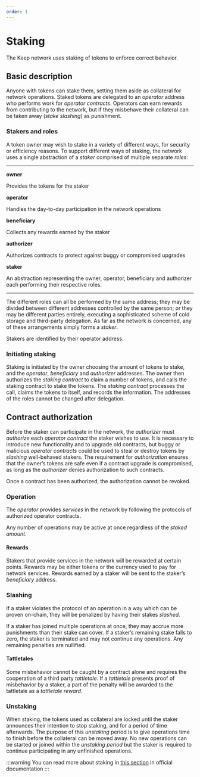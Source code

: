 ```yaml
--- 
order: 1
---
```


# Staking

The Keep network uses staking of tokens to enforce correct behavior.

## Basic description

Anyone with tokens can stake them, setting them aside as collateral for network operations. Staked tokens are delegated to an _operator_ address who performs work for _operator contracts_. Operators can earn rewards from contributing to the network, but if they misbehave their collateral can be taken away (_stake slashing_) as punishment.

### Stakers and roles

A token owner may wish to stake in a variety of different ways, for security or efficiency reasons. To support different ways of staking, the network uses a single abstraction of a _staker_ comprised of multiple separate _roles_:

-------

**owner**

Provides the tokens for the staker

**operator**

Handles the day-to-day participation in the network operations

**beneficiary**

Collects any rewards earned by the staker

**authorizer**

Authorizes contracts to protect against buggy or compromised upgrades

**staker**

An abstraction representing the owner, operator, beneficiary and authorizer each performing their respective roles.

-----

The different roles can all be performed by the same address; they may be divided between different addresses controlled by the same person; or they may be different parties entirely, executing a sophisticated scheme of cold storage and third-party delegation. As far as the network is concerned, any of these arrangements simply forms a _staker_.

Stakers are identified by their operator address.

### Initiating staking

Staking is initiated by the owner choosing the amount of tokens to stake, and the _operator_, _beneficiary_ and _authorizer_ addresses. The owner then authorizes the _staking contract_ to claim a number of tokens, and calls the staking contract to stake the tokens. The _staking contract_ processes the call, claims the tokens to itself, and records the information. The addresses of the roles cannot be changed after delegation.

## Contract authorization

Before the staker can participate in the network, the _authorizer_ must _authorize_ each _operator contract_ the staker wishes to use. It is necessary to introduce new functionality and to upgrade old contracts, but buggy or malicious _operator contracts_ could be used to steal or destroy tokens by _slashing_ well-behaved stakers. The requirement for _authorization_ ensures that the owner’s tokens are safe even if a contract upgrade is compromised, as long as the _authorizer_ denies authorization to such contracts.

Once a contract has been authorized, the authorization cannot be revoked.

### Operation

The _operator_ provides _services_ in the network by following the protocols of authorized operator contracts.

Any number of operations may be active at once regardless of the _staked amount_.

#### Rewards

Stakers that provide services in the network will be rewarded at certain points. Rewards may be either tokens or the currency used to pay for network services. Rewards earned by a staker will be sent to the staker’s _beneficiary_ address.

### Slashing

If a staker violates the protocol of an operation in a way which can be proven on-chain, they will be penalized by having their stakes _slashed_.

If a staker has joined multiple operations at once, they may accrue more punishments than their stake can cover. If a staker’s remaining stake falls to zero, the staker is terminated and may not continue any operations. Any remaining penalties are nullified.

#### Tattletales

Some misbehavior cannot be caught by a contract alone and requires the cooperation of a third party _tattletale_. If a _tattletale_ presents proof of misbehavior by a staker, a part of the penalty will be awarded to the tattletale as a _tattletale reward_.

### Unstaking

When staking, the tokens used as collateral are locked until the staker announces their intention to stop staking, and for a period of time afterwards. The purpose of this _unstaking_ period is to give operations time to finish before the collateral can be moved away. No new operations can be started or joined within the _unstaking period_ but the staker is required to continue participating in any unfinished operations.

:::warning
You can read more about staking in [this section](https://docs.keep.network/random-beacon/index.html#_staking) in official documentation
:::



